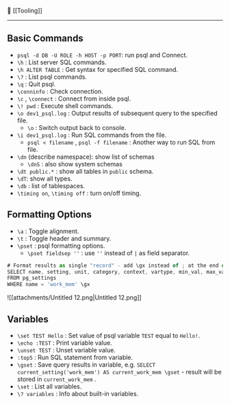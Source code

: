 📂 [[Tooling]]

----
## Basic Commands
- `psql -d DB -U ROLE -h HOST -p PORT`: run psql and Connect.
- `\h` : List server SQL commands.
- `\h ALTER TABLE` : Get syntax for specified SQL command.
- `\?` : List psql commands.
- `\q` : Quit psql.
- `\conninfo` : Check connection.
- `\c` , `\connect` : Connect from inside psql.
- `\! pwd` : Execute shell commands.
- `\o dev1_psql.log` : Output results of subsequent query to the specified file.
    - `\o` : Switch output back to console.
- `\i dev1_psql.log` : Run SQL commands from the file.
    - `psql < filename` , `psql -f filename` : Another way to run SQL from file.
- `\dn` (describe namespace): show list of schemas
    - `\dnS` : also show system schemas
- `\dt public.*` : show all tables in `public` schema.
- `\dT`: show all types.
- `\db` : list of tablespaces.
- `\timing on`, `\timing off` : turn on/off timing.
## Formatting Options
- `\a` : Toggle alignment.
- `\t` : Toggle header and summary.
- `\pset` : psql formatting options.
    - `\pset fieldsep ''` : use `''` instead of `|` as field separator.
```JavaScript
# Format results as single "record" - add \gx instead of ; at the end of query:
SELECT name, setting, unit, category, context, vartype, min_val, max_val, boot_val, reset_val 
FROM pg_settings 
WHERE name = 'work_mem' \gx
```
![[attachments/Untitled 12.png|Untitled 12.png]]
## Variables
- `\set TEST Hello` : Set value of psql variable `TEST` equal to `Hello!`.
- `\echo :TEST` : Print variable value.
- `\unset TEST` : Unset variable value.
- `:top5` : Run SQL statement from variable.
- `\gset` : Save query results in variable, e.g. `SELECT current_setting('work_mem') AS current_work_mem \gset` - result will be stored in `current_work_mem` .
- `\set` : List all variables.
- `\? variables` : Info about built-in variables.